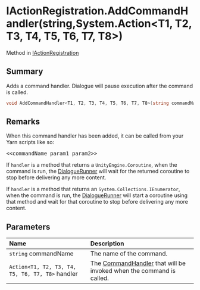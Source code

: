 # IActionRegistration.AddCommandHandler(string,System.Action<T1, T2, T3, T4, T5, T6, T7, T8>)

Method in [IActionRegistration](/docs/api/csharp/yarn.unity.iactionregistration.md)

## Summary


Adds a command handler. Dialogue will pause execution after the
command is called.


```csharp
void AddCommandHandler<T1, T2, T3, T4, T5, T6, T7, T8>(string commandName, System.Action<T1, T2, T3, T4, T5, T6, T7, T8> handler);
```

## Remarks

<p>When this command handler has been added, it can be called
from your Yarn scripts like so:</p> <pre lang="yarn">
&lt;&lt;commandName param1 param2&gt;&gt;
</pre> <p>If <code>handler</code> is a method that returns a <code>UnityEngine.Coroutine</code>, when the command is run, the <a href="yarn.unity.dialoguerunner.md">DialogueRunner</a> will wait for the returned coroutine to stop
before delivering any more content.</p> <p>If <code>handler</code> is a method that returns an <code>System.Collections.IEnumerator</code>, when the command is run, the <a href="yarn.unity.dialoguerunner.md">DialogueRunner</a> will start a coroutine using that method and
wait for that coroutine to stop before delivering any more content.
</p>

## Parameters

|Name|Description|
|:---|:---|
|`string` commandName|The name of the command.|
|`Action<T1, T2, T3, T4, T5, T6, T7, T8>` handler|The  <a href="yarn.commandhandler.md">CommandHandler</a>  that will be invoked when the command is called.|

